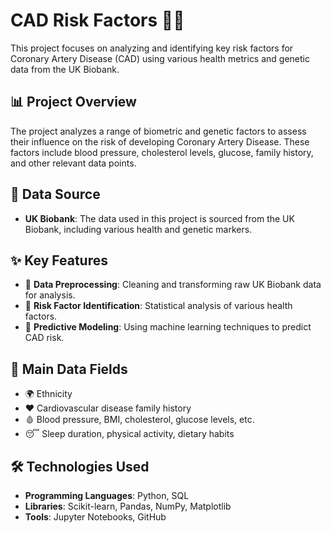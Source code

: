 # CAD Risk Factors 🏥💓

This project focuses on analyzing and identifying key risk factors for Coronary Artery Disease (CAD) using various health metrics and genetic data from the UK Biobank.

## 📊 Project Overview

The project analyzes a range of biometric and genetic factors to assess their influence on the risk of developing Coronary Artery Disease. These factors include blood pressure, cholesterol levels, glucose, family history, and other relevant data points.

## 📁 Data Source

- **UK Biobank**: The data used in this project is sourced from the UK Biobank, including various health and genetic markers.

## ✨ Key Features

- 🧹 **Data Preprocessing**: Cleaning and transforming raw UK Biobank data for analysis.
- 🧠 **Risk Factor Identification**: Statistical analysis of various health factors.
- 🔮 **Predictive Modeling**: Using machine learning techniques to predict CAD risk.

## 🔑 Main Data Fields

- 🌍 Ethnicity
- ❤️ Cardiovascular disease family history
- 🩸 Blood pressure, BMI, cholesterol, glucose levels, etc.
- 😴 Sleep duration, physical activity, dietary habits

## 🛠️ Technologies Used

- **Programming Languages**: Python, SQL
- **Libraries**: Scikit-learn, Pandas, NumPy, Matplotlib
- **Tools**: Jupyter Notebooks, GitHub
